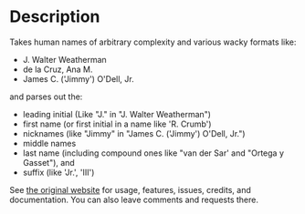 # Description
Takes human names of arbitrary complexity and various wacky formats like:

* J. Walter Weatherman 
* de la Cruz, Ana M. 
* James C. ('Jimmy') O'Dell, Jr.

and parses out the:

* leading initial (Like "J." in "J. Walter Weatherman")
* first name (or first initial in a name like 'R. Crumb')
* nicknames (like "Jimmy" in "James C. ('Jimmy') O'Dell, Jr.")
* middle names
* last name (including compound ones like "van der Sar' and "Ortega y Gasset"), and
* suffix (like 'Jr.', 'III')

See [the original website](http://jasonpriem.com/human-name-parse) for usage, features, issues, credits, and documentation.
You can also leave comments and requests there.

